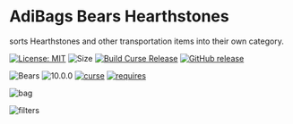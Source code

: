 # AdiBags Bears Hearthstones
sorts Hearthstones and other transportation items into their own category.

[![License: MIT](https://img.shields.io/badge/License-MIT-yellow.svg)](https://opensource.org/licenses/MIT)
![Size](https://img.shields.io/github/repo-size/N6REJ/AdiBags_Bears_Hearthstones)
[![Build Curse Release](https://github.com/N6REJ/AdiBags_Bears_Hearthstones/actions/workflows/release.yml/badge.svg)](https://github.com/N6REJ/AdiBags_Bears_Hearthstones/actions/workflows/release.yml) 
[![GitHub release](https://img.shields.io/github/release/N6REJ/AdiBags_Bears_Hearthstones.svg)](https://GitHub.com/N6REJ/AdiBags_Bears_Hearthstones/releases/)

![Bears](https://img.shields.io/badge/Supports-Shadowlands-0B68D7)
![10.0.0](https://img.shields.io/badge/Ready_for-10.0.2-darkgreen)
[![curse](https://img.shields.io/badge/Curseforge_Project_ID:-704934-purple)](https://www.curseforge.com/wow/addons/adibags_shadowlands_Hearthstones)
[![requires](https://img.shields.io/badge/Requires-AdiBags-brown)](https://www.curseforge.com/wow/addons/adibags)


![bag](https://user-images.githubusercontent.com/1850089/202655551-330c5542-821f-498e-97c6-0897b2a8cdb8.png)

![filters](https://user-images.githubusercontent.com/1850089/202655619-b919f675-d2d2-4da1-973d-ebb9cc95599e.png)
